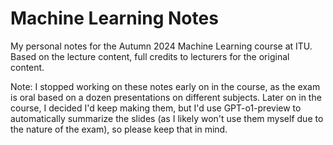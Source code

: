 # Machine Learning Notes

My personal notes for the Autumn 2024 Machine Learning course at ITU. Based on the lecture content, full credits to lecturers for the original content.

Note: I stopped working on these notes early on in the course, as the exam is oral based on a dozen presentations on different subjects.
Later on in the course, I decided I'd keep making them, but I'd use GPT-o1-preview to automatically summarize the slides (as I likely won't use them myself due to the nature of the exam), so please keep that in mind.

